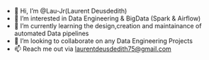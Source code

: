 - 👋 Hi, I’m @Lau-Jr(Laurent Deusdedith)
- 👀 I’m interested in Data Engineering & BigData (Spark & Airflow)
- 🌱 I’m currently learning the design,creation and maintainance of automated Data pipelines
- 💞️ I’m looking to collaborate on any Data Engineering Projects
- 📫 Reach me out via laurentdeusdedith75@gmail.com

<!---
Lau-Jr/Lau-Jr is a ✨ special ✨ repository because its `README.md` (this file) appears on your GitHub profile.
You can click the Preview link to take a look at your changes.
--->

